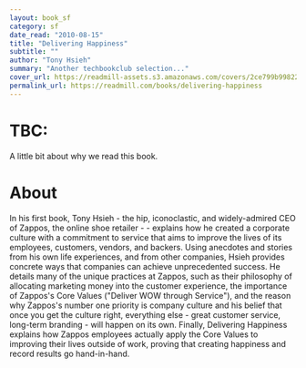 ```yaml
---
layout: book_sf
category: sf
date_read: "2010-08-15"
title: "Delivering Happiness"
subtitle: ""
author: "Tony Hsieh"
summary: "Another techbookclub selection..."
cover_url: https://readmill-assets.s3.amazonaws.com/covers/2ce799b998224911bcedcf3d47ebc045-original.png?1351869501
permalink_url: https://readmill.com/books/delivering-happiness
---
```


# TBC:
A little bit about why we read this book.

# About
In his first book, Tony Hsieh - the hip, iconoclastic, and widely-admired CEO of Zappos, the online shoe retailer - - explains how he created a corporate culture with a commitment to service that aims to improve the lives of its employees, customers, vendors, and backers. Using anecdotes and stories from his own life experiences, and from other companies, Hsieh provides concrete ways that companies can achieve unprecedented success. He details many of the unique practices at Zappos, such as their philosophy of allocating marketing money into the customer experience, the importance of Zappos's Core Values (&quot;Deliver WOW through Service&quot;), and the reason why Zappos's number one priority is company culture and his belief that once you get the culture right, everything else - great customer service, long-term branding - will happen on its own. Finally, Delivering Happiness explains how Zappos employees actually apply the Core Values to improving their lives outside of work, proving that creating happiness and record results go hand-in-hand.
